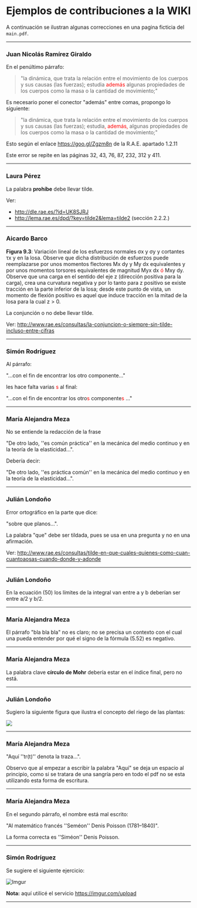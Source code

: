 # Ejemplos de contribuciones a la WIKI

A continuación se ilustran algunas correcciones en una pagina ficticia del `main.pdf`.

---

### Juan Nicolás Ramírez Giraldo

En el penúltimo párrafo:

> "la dinámica, que trata la relación entre el movimiento de los cuerpos y sus causas (las fuerzas); estudia <span style="color: #ff0000">además</span> algunas propiedades de los cuerpos como la masa o la cantidad de movimiento;"

Es necesario poner el conector "además" entre comas, propongo lo siguiente:

> "la dinámica, que trata la relación entre el movimiento de los cuerpos y sus causas (las fuerzas); estudia<span style="color: #ff0000">, además,</span> algunas propiedades de los cuerpos como la masa o la cantidad de movimiento;"

Esto según el enlace https://goo.gl/Zgzm8n de la R.A.E. apartado 1.2.11

Este error se repite en las páginas 32, 43, 76, 87, 232, 312 y 411.

---

### Laura Pérez

La palabra **prohíbe** debe llevar tilde.

Ver: 
* http://dle.rae.es/?id=UK8SJRJ
* http://lema.rae.es/dpd/?key=tilde2&lema=tilde2 (sección 2.2.2.)

---

### Aicardo Barco

**Figura 9.3**: Variación lineal de los esfuerzos normales σx y σy y cortantes τx y en la losa. Observe  que dicha distribución de esfuerzos puede reemplazarse por unos momentos flectores  Mx dy y My dx equivalentes y por unos momentos torsores equivalentes de magnitud Myx dx <span style="color: #ff0000">ó</span> Mxy dy. Observe que una carga en el sentido del eje z (dirección positiva para la carga), crea una curvatura negativa y por lo tanto para z positivo se existe tracción en la parte inferior de la losa; desde este punto de vista, un momento de flexión positivo es aquel que induce tracción en la mitad de la losa para la cual z > 0.

La conjunción o no debe llevar tilde.

Ver:  http://www.rae.es/consultas/la-conjuncion-o-siempre-sin-tilde-incluso-entre-cifras

---

### Simón Rodríguez

Al párrafo:

"...con el fin de encontrar los otro componente..."

les hace falta varias <span style="color: #ff0000">s</span> al final:

"...con el fin de encontrar los otro<span style="color: #ff0000">s</span> componente<span style="color: #ff0000">s</span> ..."

---

### María Alejandra Meza

No se entiende la redacción de la frase 

"De otro lado, ''es común práctica'' en la mecánica del medio continuo y en la teoría de la elasticidad...".

Debería decir:

"De otro lado, ''es práctica común'' en la mecánica del medio continuo y en la teoría de la elasticidad...".

---

### Julián Londoño

Error ortográfico en la parte que dice:

"sobre que planos...". 

La palabra "que" debe ser tildada, pues se usa en una pregunta y no en una afirmación.

Ver: http://www.rae.es/consultas/tilde-en-que-cuales-quienes-como-cuan-cuantoaosas-cuando-donde-y-adonde

---

### Julián Londoño

En la ecuación (50) los límites de la integral van entre a y b deberían ser entre a/2 y b/2.

---

### María Alejandra Meza

El párrafo "bla bla bla" no es claro; no se precisa un contexto con el cual una pueda entender por qué el signo de la fórmula (5.52) es negativo.

---

### María Alejandra Meza

La palabra clave **círculo de Mohr** debería estar en el índice final, pero no está.

---

### Julián Londoño

Sugiero la siguiente figura que ilustra el concepto del riego de las plantas: 

![](http://2.bp.blogspot.com/_nfd3g9RMyTY/SI8916NV8DI/AAAAAAAABP8/fya_q8bnsuI/s320/dibujoNino.jpg)

---

### María Alejandra Meza

"Aquí ''tr(t)'' denota la traza...".

Observo que al empezar a escribir la palabra "Aquí" se deja un espacio al principio, como si se tratara de una sangría pero en todo el pdf no se esta utilizando esta forma de escritura.

---

### María Alejandra Meza

En el segundo párrafo, el nombre está mal escrito: 

"Al matemático francés ''Seméon'' Denis Poisson (1781–1840)".

La forma correcta es ''Siméon'' Denis Poisson.

---

### Simón Rodríguez

Se sugiere el siguiente ejercicio:

![Imgur](https://i.imgur.com/ZoAOzSB.png)

**Nota:** aquí utilicé el servicio https://imgur.com/upload

---
